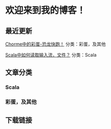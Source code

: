 # 欢迎来到我的博客！
## 最近更新
[Chorme中的彩蛋-恐龙快跑！](https://elytraflyer.github.io/other-1)    分类：彩蛋，及其他

[Scala中如何读取输入流，文件？](https://elytraflyer.github.io/scala-1)    分类：Scala
## 文章分类
### Scala
### 彩蛋，及其他
## 下载链接

